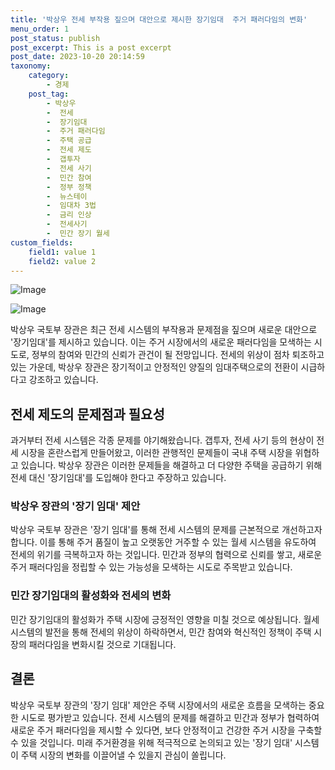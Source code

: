 ```yaml
---
title: '박상우 전세 부작용 짚으며 대안으로 제시한 장기임대  주거 패러다임의 변화'
menu_order: 1
post_status: publish
post_excerpt: This is a post excerpt
post_date: 2023-10-20 20:14:59
taxonomy:
    category:
        - 경제
    post_tag:
        - 박상우
        -  전세
        -  장기임대
        -  주거 패러다임
        -  주택 공급
        -  전세 제도
        -  갭투자
        -  전세 사기
        -  민간 참여
        -  정부 정책
        -  뉴스테이
        -  임대차 3법
        -  금리 인상
        -  전세사기
        -  민간 장기 월세
custom_fields:
    field1: value 1
    field2: value 2
---
```


![Image](https://imgnews.pstatic.net/image/648/2024/02/07/0000023180_001_20240207142601681.jpg?type=w647)

![Image](https://imgnews.pstatic.net/image/648/2024/02/07/0000023180_002_20240207142601904.jpg?type=w647)


박상우 국토부 장관은 최근 전세 시스템의 부작용과 문제점을 짚으며 새로운 대안으로 '장기임대'를 제시하고 있습니다. 이는 주거 시장에서의 새로운 패러다임을 모색하는 시도로, 정부의 참여와 민간의 신뢰가 관건이 될 전망입니다. 전세의 위상이 점차 퇴조하고 있는 가운데, 박상우 장관은 장기적이고 안정적인 양질의 임대주택으로의 전환이 시급하다고 강조하고 있습니다.

## 전세 제도의 문제점과 필요성
과거부터 전세 시스템은 각종 문제를 야기해왔습니다. 갭투자, 전세 사기 등의 현상이 전세 시장을 혼란스럽게 만들어왔고, 이러한 관행적인 문제들이 국내 주택 시장을 위협하고 있습니다. 박상우 장관은 이러한 문제들을 해결하고 더 다양한 주택을 공급하기 위해 전세 대신 '장기임대'를 도입해야 한다고 주장하고 있습니다.

### 박상우 장관의 '장기 임대' 제안
박상우 국토부 장관은 '장기 임대'를 통해 전세 시스템의 문제를 근본적으로 개선하고자 합니다. 이를 통해 주거 품질이 높고 오랫동안 거주할 수 있는 월세 시스템을 유도하여 전세의 위기를 극복하고자 하는 것입니다. 민간과 정부의 협력으로 신뢰를 쌓고, 새로운 주거 패러다임을 정립할 수 있는 가능성을 모색하는 시도로 주목받고 있습니다.

### 민간 장기임대의 활성화와 전세의 변화
민간 장기임대의 활성화가 주택 시장에 긍정적인 영향을 미칠 것으로 예상됩니다. 월세 시스템의 발전을 통해 전세의 위상이 하락하면서, 민간 참여와 혁신적인 정책이 주택 시장의 패러다임을 변화시킬 것으로 기대됩니다.

## 결론
박상우 국토부 장관의 '장기 임대' 제안은 주택 시장에서의 새로운 흐름을 모색하는 중요한 시도로 평가받고 있습니다. 전세 시스템의 문제를 해결하고 민간과 정부가 협력하여 새로운 주거 패러다임을 제시할 수 있다면, 보다 안정적이고 건강한 주거 시장을 구축할 수 있을 것입니다. 미래 주거환경을 위해 적극적으로 논의되고 있는 '장기 임대' 시스템이 주택 시장의 변화를 이끌어낼 수 있을지 관심이 쏠립니다.
